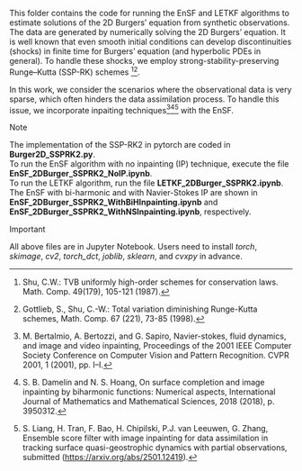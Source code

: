 This folder contains the code for running the EnSF and LETKF algorithms to estimate solutions of the 2D Burgers’ equation from synthetic observations. The data are generated by numerically solving the 2D Burgers’ equation. It is well known that even smooth initial conditions can develop discontinuities (shocks) in finite time for Burgers’ equation (and hyperbolic PDEs in general). To handle these shocks, we employ strong-stability-preserving Runge–Kutta (SSP-RK) schemes [^1][^2].  

In this work, we consider the scenarios where the observational data is very sparse, which often hinders the data assimilation process. To handle this issue, we incorporate inpaiting techniques[^3][^4][^5] with the EnSF. 

> [!NOTE]
>The implementation of the SSP-RK2 in pytorch are coded in **Burger2D_SSPRK2.py**.  
To run the EnSF algorithm with no inpainting (IP) technique, execute the file **EnSF_2DBurger_SSPRK2_NoIP.ipynb**.  
To run the LETKF algorithm, run the file **LETKF_2DBurger_SSPRK2.ipynb**.  
The EnSF with bi-harmonic and with Navier-Stokes IP are shown in **EnSF_2DBurger_SSPRK2_WithBiHInpainting.ipynb** and **EnSF_2DBurger_SSPRK2_WithNSInpainting.ipynb**, respectively.

>[!IMPORTANT] 
>All above files are in Jupyter Notebook. Users need to install *torch*, *skimage*, *cv2*, *torch_dct*, *joblib*, *sklearn*, and *cvxpy* in advance.

[^1]: Shu, C.W.: TVB uniformly high-order schemes for conservation laws. Math. Comp. 49(179), 105-121 (1987).  
[^2]: Gottlieb, S., Shu, C.-W.: Total variation diminishing Runge-Kutta schemes, Math. Comp. 67 (221), 73-85 (1998).  
[^3]: M. Bertalmio, A. Bertozzi, and G. Sapiro, Navier-stokes, fluid dynamics, and image and video inpainting, Proceedings of the 2001 IEEE Computer Society Conference on Computer Vision and Pattern Recognition. CVPR 2001, 1 (2001), pp. I–I.  
[^4]: S. B. Damelin and N. S. Hoang, On surface completion and image inpainting by biharmonic functions: Numerical aspects, International Journal of Mathematics and Mathematical Sciences, 2018 (2018), p. 3950312.  
[^5]: S. Liang, H. Tran, F. Bao, H. Chipilski, P.J. van Leeuwen, G. Zhang, Ensemble score filter with image inpainting for data assimilation in tracking surface quasi-geostrophic dynamics with partial observations, submitted (https://arxiv.org/abs/2501.12419).
